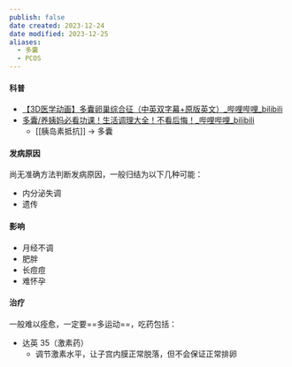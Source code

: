 ```yaml
---
publish: false
date created: 2023-12-24
date modified: 2023-12-25
aliases:
  - 多囊
  - PCOS
---
```

#### 科普

+ [【3D医学动画】多囊卵巢综合征（中英双字幕+原版英文）_哔哩哔哩_bilibili](https://www.bilibili.com/video/BV1yU4y177wZ/?spm_id_from=333.337.search-card.all.click&vd_source=738a03cd7c8635f8c51ee2b80d48c182)
+ [多囊/养姨妈必看功课！生活调理大全！不看后悔！_哔哩哔哩_bilibili](https://www.bilibili.com/video/BV1zv411M7aa/?spm_id_from=333.337.search-card.all.click&vd_source=738a03cd7c8635f8c51ee2b80d48c182)
	+ [[胰岛素抵抗]] → 多囊

#### 发病原因

尚无准确方法判断发病原因，一般归结为以下几种可能：
+ 内分泌失调
+ 遗传

#### 影响

+ 月经不调
+ 肥胖
+ 长痘痘
+ 难怀孕

#### 治疗

一般难以痊愈，一定要==多运动==，吃药包括：
+ 达英 35（激素药）
	+ 调节激素水平，让子宫内膜正常脱落，但不会保证正常排卵

